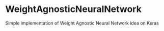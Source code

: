 # WeightAgnosticNeuralNetwork
Simple implementation of Weight Agnostic Neural Network idea on Keras
